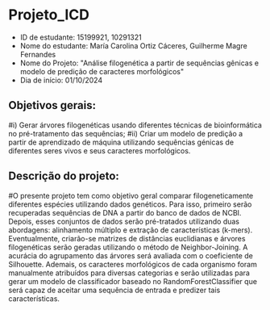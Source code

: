 # Projeto_ICD
- ID de estudante: 15199921, 10291321
- Nome do estudante: María Carolina Ortiz Cáceres, Guilherme Magre Fernandes
- Nome do Projeto: "Análise filogenética a partir de sequências gênicas e modelo de predição de caracteres morfológicos"
- Dia de início: 01/10/2024


## Objetivos gerais: 
#i) Gerar árvores filogenéticas usando diferentes técnicas de bioinformática no pré-tratamento das sequências; 
#ii) Criar um modelo de predição a partir de aprendizado de máquina utilizando sequências génicas de diferentes seres vivos e seus caracteres morfológicos.

## Descrição do projeto:
#O presente projeto tem como objetivo geral comparar filogeneticamente diferentes espécies utilizando dados genéticos. Para isso, primeiro serão recuperadas sequências de DNA a partir do banco de dados de NCBI. Depois, esses conjuntos de dados serão pré-tratados utilizando duas abordagens: alinhamento múltiplo e extração de características (k-mers). Eventualmente, criarão-se matrizes de distâncias euclidianas e árvores filogenéticas serão geradas utilizando o método de Neighbor-Joining. A acurácia do agrupamento das árvores será avaliada com o coeficiente de Silhouette. Ademais, os caracteres morfológicos de cada organismo foram manualmente atribuídos para diversas categorias e serão utilizadas para gerar um modelo de classificador baseado no RandomForestClassifier que será capaz de aceitar uma sequência de entrada e predizer tais características. 

